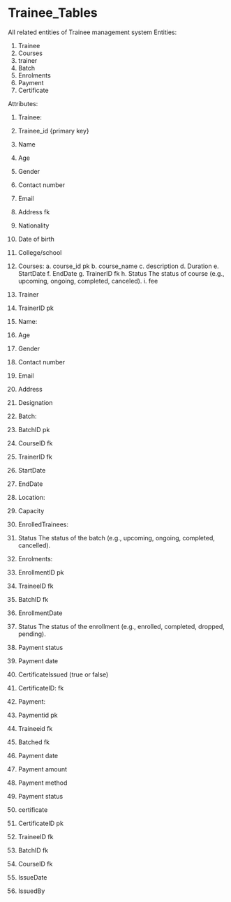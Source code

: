# Trainee_Tables
All related entities of Trainee management system
Entities:
1.	Trainee
2.	Courses
3.	trainer
4.	Batch
5.	Enrolments
6.	Payment
7.	Certificate


Attributes:
1.	Trainee: 
1.	Trainee_id            {primary key}
2.	Name
3.	Age
4.	Gender
5.	Contact number
6.	Email
7.	Address           fk
8.	Nationality
9.	Date of birth
10.	College/school


2.	Courses:
a.	course_id    pk
b.	course_name
c.	description
d.	Duration
e.	StartDate
f.	EndDate
g.	TrainerID    fk
h.	Status     The status of course (e.g., upcoming, ongoing, completed, canceled).
i.	fee

 
4.	Trainer
1.	TrainerID  pk
2.	Name:
3.	Age
4.	Gender
5.	Contact number
6.	Email
7.	Address          
8.	Designation

   
4.	Batch:
1.	BatchID pk
2.	CourseID  fk 
3.	TrainerID     fk
4.	StartDate
5.	EndDate
6.	Location:
7.	Capacity
8.	EnrolledTrainees:
9.	Status   The status of the batch (e.g., upcoming, ongoing, completed, cancelled).


5.	Enrolments:
1.	EnrollmentID   pk
2.	TraineeID    fk
3.	BatchID    fk
4.	EnrollmentDate
5.	Status  The status of the enrollment (e.g., enrolled, completed, dropped, pending).
6.	Payment status
7.	Payment date
8.	CertificateIssued (true or false)
9.	CertificateID:    fk


6.	Payment:
1.	Paymentid     pk
2.	Traineeid     fk
3.	Batched         fk
4.	Payment date
5.	Payment amount
6.	Payment method
7.	Payment status


7.	certificate
1.	CertificateID pk
2.	TraineeID   fk
3.	BatchID fk
4.	CourseID fk
5.	IssueDate
6.	IssuedBy
